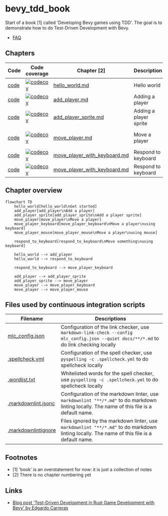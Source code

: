 # bevy_tdd_book

Start of a book [1] called 'Developing Bevy games using TDD'.
The goal is to demonstrate how to do Test-Driven Development with Bevy.

* [FAQ](faq.md)

## Chapters

Code                                                                               |Code coverage                                                                                                                                                                                                |Chapter [2]                                                 |Description           |Concepts
-----------------------------------------------------------------------------------|-------------------------------------------------------------------------------------------------------------------------------------------------------------------------------------------------------------|------------------------------------------------------------|----------------------|------------------
[code](https://github.com/richelbilderbeek/bevy_tdd_book_hello_world)              |[![codecov](https://codecov.io/gh/richelbilderbeek/bevy_tdd_book_hello_world/graph/badge.svg?token=XAVFZYDQKZ)](https://codecov.io/gh/richelbilderbeek/bevy_tdd_book_hello_world)                            |[hello_world.md](hello_world.md)                            |Hello world           |A minimal `App`
[code](https://github.com/richelbilderbeek/bevy_tdd_book_add_player)               |[![codecov](https://codecov.io/gh/richelbilderbeek/bevy_tdd_book_add_player/graph/badge.svg?token=XAVFZYDQKZ)](https://codecov.io/gh/richelbilderbeek/bevy_tdd_book_add_player)                              |[add_player.md](add_player.md)                              |Adding a player       |Using `Components`
[code](https://github.com/richelbilderbeek/bevy_tdd_book_add_player_sprite)        |[![codecov](https://codecov.io/gh/richelbilderbeek/bevy_tdd_book_add_player_sprite/graph/badge.svg?token=XAVFZYDQKZ)](https://codecov.io/gh/richelbilderbeek/bevy_tdd_book_add_player_sprite)                |[add_player_sprite.md](add_player_sprite.md)                |Adding a player sprite|Using closures and `SpriteBundles`
[code](https://github.com/richelbilderbeek/bevy_tdd_book_move_player)              |[![codecov](https://codecov.io/gh/richelbilderbeek/bevy_tdd_book_move_player/graph/badge.svg?token=XAVFZYDQKZ)](https://codecov.io/gh/richelbilderbeek/bevy_tdd_book_move_player)                            |[move_player.md](move_player.md)                            |Move a player         |Extending a structure, using a `Query`
[code](https://github.com/richelbilderbeek/bevy_tdd_book_move_player_with_keyboard)|[![codecov](https://codecov.io/gh/richelbilderbeek/bevy_tdd_book_move_player_with_keyboard/graph/badge.svg?token=XAVFZYDQKZ)](https://codecov.io/gh/richelbilderbeek/bevy_tdd_book_move_player_with_keyboard)|[move_player_with_keyboard.md](move_player_with_keyboard.md)|Respond to keyboard   |.
[code](https://github.com/richelbilderbeek/bevy_tdd_book_respond_to_keyboard)      |[![codecov](https://codecov.io/gh/richelbilderbeek/bevy_tdd_book_respond_to_keyboard/graph/badge.svg?token=XAVFZYDQKZ)](https://codecov.io/gh/richelbilderbeek/bevy_tdd_book_respond_to_keyboard)|[move_player_with_keyboard.md](move_player_with_keyboard.md)|Respond to keyboard   |.

## Chapter overview

```mermaid
flowchart TD
    hello_world[hello_world\nGet started]
    add_player[add_player\nAdd a player]
    add_player_sprite[add_player_sprite\nAdd a player sprite]
    move_player[move_player\nMove a player]
    move_player_keyboard[move_player_keyboard\nMove a player\nusing keyboard]
    move_player_mouse[move_player_mouse\nMove a player\nusing mouse]

    respond_to_keyboard[respond_to_keyboard\nMove something\nusing keyboard]

    hello_world --> add_player
    hello_world --> respond_to_keyboard

    respond_to_keyboard --> move_player_keyboard

    add_player --> add_player_sprite
    add_player_sprite --> move_player
    move_player --> move_player_keyboard
    move_player --> move_player_mouse
```

## Files used by continuous integration scripts

Filename                              |Descriptions
--------------------------------------|--------------------------------------------------------------------------------------------------------------------------------------
[mlc_config.json](mlc_config.json)    |Configuration of the link checker, use `markdown-link-check --config mlc_config.json --quiet docs/**/*.md` to do link checking locally
[.spellcheck.yml](.spellcheck.yml)    |Configuration of the spell checker, use `pyspelling -c .spellcheck.yml` to do spellcheck locally
[.wordlist.txt](.wordlist.txt)        |Whitelisted words for the spell checker, use `pyspelling -c .spellcheck.yml` to do spellcheck locally
[.markdownlint.jsonc](.markdownlint.jsonc)|Configuration of the markdown linter, use `markdownlint "**/*.md"` to do markdown linting locally. The name of this file is a default name.
[.markdownlintignore](.markdownlintignore)|Files ignored by the markdown linter, use `markdownlint "**/*.md"` to do markdown linting locally. The name of this file is a default name.

## Footnotes

* [1] 'book' is an overstatement for now: it is just a collection of notes
* [2] There is no chapter numbering yet

## Links

* [Blog post 'Test-Driven Development in Rust Game Development with Bevy' by Edgardo Carreras](https://edgardocarreras.com/blog/tdd-in-rust-game-engine-bevy/)
